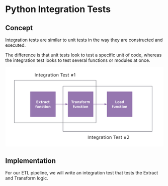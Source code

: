 # Python Integration Tests 

## Concept 

Integration tests are similar to unit tests in the way they are constructed and executed. 

The difference is that unit tests look to test a specific unit of code, whereas the integration test looks to test several functions or modules at once. 

![images/integration-test.png](images/integration-test.png)

## Implementation 

For our ETL pipeline, we will write an integration test that tests the Extract and Transform logic. 

